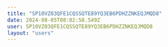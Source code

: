 ```yaml
---
title: "SP10VZ03QFE1CQSSQTE89YQ3EB6PDHZZNKEQJMQD8"
date: 2024-08-05T08:02:58.549Z
user: SP10VZ03QFE1CQSSQTE89YQ3EB6PDHZZNKEQJMQD8
layout: "users"
---
```

    